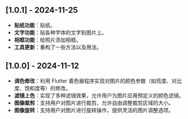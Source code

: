 ## [1.0.1] - 2024-11-25
- **贴纸功能**：贴纸。
- **文字功能**：贴各种字体的文字到图片上。
- **相框功能**：给照片添加相框。
- **工具更新**：重构了一些方法以及用法。
## [1.0.0] - 2024-11-12
- **调色修改**：利用 Flutter 着色器程序实现对图片的颜色参数（如亮度、对比度、饱和度等）的修改。
- **滤镜上色**：实现了多种滤镜效果，允许用户为图片应用预定义的颜色滤镜。
- **图像裁剪**：支持用户对图片进行裁剪，允许自由调整裁剪区域的大小。
- **图像旋转**：支持用户对图片进行旋转操作，提供灵活的图片调整选项。

